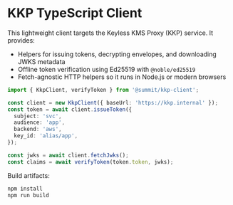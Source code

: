 # KKP TypeScript Client

This lightweight client targets the Keyless KMS Proxy (KKP) service. It provides:

- Helpers for issuing tokens, decrypting envelopes, and downloading JWKS metadata
- Offline token verification using Ed25519 with `@noble/ed25519`
- Fetch-agnostic HTTP helpers so it runs in Node.js or modern browsers

```ts
import { KkpClient, verifyToken } from '@summit/kkp-client';

const client = new KkpClient({ baseUrl: 'https://kkp.internal' });
const token = await client.issueToken({
  subject: 'svc',
  audience: 'app',
  backend: 'aws',
  key_id: 'alias/app',
});

const jwks = await client.fetchJwks();
const claims = await verifyToken(token.token, jwks);
```

Build artifacts:

```bash
npm install
npm run build
```
